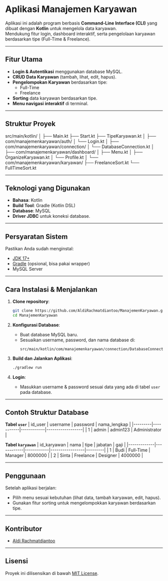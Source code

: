 # Aplikasi Manajemen Karyawan

Aplikasi ini adalah program berbasis **Command-Line Interface (CLI)** yang dibuat dengan **Kotlin** untuk mengelola data karyawan.  
Mendukung fitur login, dashboard interaktif, serta pengelolaan karyawan berdasarkan tipe (Full-Time & Freelance).

---

## Fitur Utama
- **Login & Autentikasi** menggunakan database MySQL.
- **CRUD Data Karyawan** (tambah, lihat, edit, hapus).
- **Pengelompokan Karyawan** berdasarkan tipe:
  - Full-Time
  - Freelance
- **Sorting** data karyawan berdasarkan tipe.
- **Menu navigasi interaktif** di terminal.

---

## Struktur Proyek
src/main/kotlin/
│
├── Main.kt 
├── Start.kt 
├── TipeKaryawan.kt 
│
├── com/manajemenkaryawan/auth/
│   └── Login.kt 
│
├── com/manajemenkaryawan/connection/
│   └── DatabaseConnection.kt
│
├── com/manajemenkaryawan/dashboard/
│   ├── Menu.kt
│   ├── OrganizeKaryawan.kt
│   └── Profile.kt
│
└── com/manajemenkaryawan/karyawan/
    ├── FreelanceSort.kt
    └── FullTimeSort.kt

---

## Teknologi yang Digunakan
- **Bahasa**: Kotlin
- **Build Tool**: Gradle (Kotlin DSL)
- **Database**: MySQL
- **Driver JDBC** untuk koneksi database.

---

## Persyaratan Sistem
Pastikan Anda sudah menginstal:
- [JDK 17+](https://adoptium.net/)
- [Gradle](https://gradle.org/) (opsional, bisa pakai wrapper)
- MySQL Server

---

## Cara Instalasi & Menjalankan
1. **Clone repository**:
    ```bash
    git clone https://github.com/AldiRachmatdiantoo/ManajemenKaryawan.git
    cd ManajemenKaryawan
    ```

2. **Konfigurasi Database**:
   - Buat database MySQL baru.
   - Sesuaikan username, password, dan nama database di:
     ```
     src/main/kotlin/com/manajemenkaryawan/connection/DatabaseConnection.kt
     ```

3. **Build dan Jalankan Aplikasi**:
    ```bash
    ./gradlew run
    ```

4. **Login**:
   - Masukkan username & password sesuai data yang ada di tabel `user` pada database.

---

## Contoh Struktur Database

**Tabel `user`**
| id_user | username   | password   | nama_lengkap     |
|---------|-----------|------------|------------------|
| 1       | admin     | admin123   | Administrator    |

**Tabel `karyawan`**
| id_karyawan | nama       | tipe       | jabatan         | gaji    |
|-------------|------------|------------|-----------------|---------|
| 1           | Budi       | Full-Time  | Manager         | 8000000 |
| 2           | Sinta      | Freelance  | Designer        | 4000000 |

---

## Penggunaan
Setelah aplikasi berjalan:
- Pilih menu sesuai kebutuhan (lihat data, tambah karyawan, edit, hapus).
- Gunakan fitur sorting untuk mengelompokkan karyawan berdasarkan tipe.

---

## Kontributor
- [Aldi Rachmatdiantoo](https://github.com/AldiRachmatdiantoo)

---

## Lisensi
Proyek ini dilisensikan di bawah [MIT License](https://opensource.org/licenses/MIT).